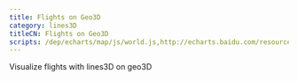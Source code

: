 ```yaml
---
title: Flights on Geo3D
category: lines3D
titleCN: Flights on Geo3D
scripts: /dep/echarts/map/js/world.js,http://echarts.baidu.com/resource/echarts-gl-latest/dist/echarts-gl.min.js
---
```

Visualize flights with lines3D on geo3D
